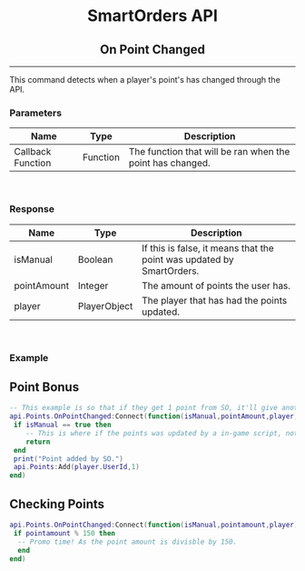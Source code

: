<div align="center">

# **SmartOrders API**
## **On Point Changed**
---
</div>

This command detects when a player's point's has changed through the API.


### **Parameters**

| Name | Type | Description |
| ----------- | ----------- | ------- |
| Callback Function | Function | The function that will be ran when the point has changed.

<br>

### **Response**

| Name | Type | Description |
| ----------- | ----------- | ------- |
| isManual | Boolean | If this is false, it means that the point was updated by SmartOrders.
| pointAmount | Integer | The amount of points the user has.
| player | PlayerObject | The player that has had the points updated.

<br>

### **Example**

## Point Bonus
```lua
-- This example is so that if they get 1 point from SO, it'll give another.
api.Points.OnPointChanged:Connect(function(isManual,pointAmount,player)
 if isManual == true then 
    -- This is where if the points was updated by a in-game script, not SmartOrders, it'll return true.
    return 
 end
 print("Point added by SO.")
 api.Points:Add(player.UserId,1) 
end)
```

## Checking Points
```lua
api.Points.OnPointChanged:Connect(function(isManual,pointamount,player)
 if pointamount % 150 then
  -- Promo time! As the point amount is divisble by 150.
  end
end)
```